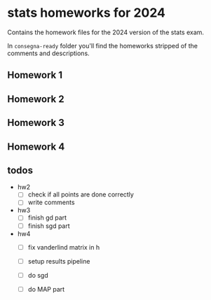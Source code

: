 # stats homeworks for 2024
Contains the homework files for the 2024 version of the stats exam.

In `consegna-ready` folder you'll find the homeworks stripped of the comments and descriptions.

## Homework 1
## Homework 2
## Homework 3
## Homework 4


## todos

- hw2
    - [ ] check if all points are done correctly
    - [ ] write comments

- hw3
    - [ ] finish gd part
    - [ ] finish sgd part

- hw4
    - [ ] fix vanderlind matrix in h
    - [ ] setup results pipeline
    - [ ] do sgd
    - [ ] do MAP part



